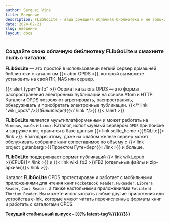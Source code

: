 ```yaml
---
author: Serguei Vine
title: Введение
description: FLibGoLite - ваша домашняя облачная библиотека и не только
date: 2024-02-21
slug: введение
layout: docs
---
```

<h3 class="text-center">Создайте свою облачную библиотеку <b>FLibGoLite</b> и смахните пыль с читалок</h3>

__FLibGoLite__ — это простой в использовании легкий сервер домашней библиотеки с каталогом {{< abbr OPDS >}}, который вы можете установить на свой ПК, NAS или сервер.  

{{< alert type="info" >}}
Формат каталога OPDS — это формат распространения электронных публикаций на основе Atom и HTTP. Каталоги OPDS позволяют агрегировать, распространять, обнаруживать и приобретать электронные публикации. {{</* link "wiki_opds" */>}}(Википедия){{</* /link */>}}
{{< /alert >}}

__FLibGoLite__ является мультиплатформенным и может работать на `Windows`, `macOs` и `Linux`. Каталог, используемый сервером `OPDS` при поиске и загрузке книг, хранится в базе данных {{< link sqlite_home >}}SQLite{{< /link >}}. Благодаря этому, даже на слабом железе сервер может обслуживать собрание книг сопоставимое по объему с {{< link project_gutenberg >}}Проектом Гутенберг{{< /link >}} и больше. 

__FLibGoLite__ поддерживает формат публикаций {{< link wiki_epub >}}EPUB{{< /link >}} и {{< link wiki_fb2 >}}FB2 (отдельные файлы и zip-архивы){{< /link >}}.

Каталог __FLibGoLite__ OPDS протестирован и работает с мобильными приложениями для чтения книг `PocketBook Reader`, `FBReader`, `Librera Reader`, `Cool Reader`, а также настольными приложениями `Foliate` и `Thorium Reader`. Вы можете использовать любые другие приложения или устройства e-ink, которые умеют читать перечисленные форматы книг и работать с каталогами OPDS.

__Текущий стабильный выпуск – [{{% latest-tag%}}]({{<ref releases >}})__